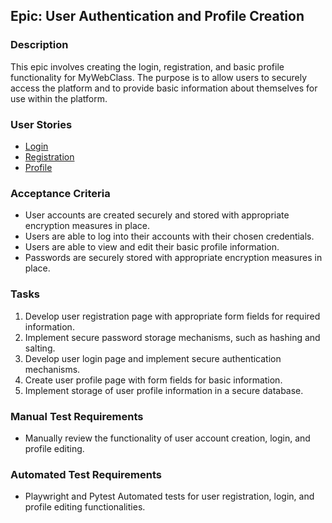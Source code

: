 
## Epic: User Authentication and Profile Creation

### Description

This epic involves creating the login, registration, and basic profile functionality for MyWebClass. The purpose is to allow users to securely access the platform and to provide basic information about themselves for use within the platform.

### User Stories

-  [Login](/documentation/templates/theme/initiatives/epics/stories/login.md)
-  [Registration](/documentation/templates/theme/initiatives/epics/stories/registration.md)
-  [Profile](/documentation/templates/theme/initiatives/epics/stories/editprofile.md)

### Acceptance Criteria

-   User accounts are created securely and stored with appropriate encryption measures in place.
-   Users are able to log into their accounts with their chosen credentials.
-   Users are able to view and edit their basic profile information.
-   Passwords are securely stored with appropriate encryption measures in place.

### Tasks

1.  Develop user registration page with appropriate form fields for required information.
2.  Implement secure password storage mechanisms, such as hashing and salting.
3.  Develop user login page and implement secure authentication mechanisms.
4.  Create user profile page with form fields for basic information.
5.  Implement storage of user profile information in a secure database.

### Manual Test Requirements

- Manually review the functionality of user account creation, login, and profile editing.

### Automated Test Requirements
- Playwright and Pytest Automated tests for user registration, login, and profile editing functionalities.

